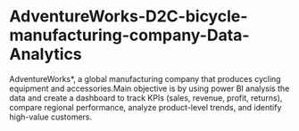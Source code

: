 # AdventureWorks-D2C-bicycle-manufacturing-company-Data-Analytics
AdventureWorks*, a global manufacturing company that produces cycling equipment and accessories.Main objective  is by using power BI analysis the data and create a dashboard  to track KPIs (sales, revenue, profit, returns), compare regional performance, analyze product-level trends, and identify high-value customers.

